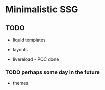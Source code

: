 # Minimalistic SSG


## TODO

* liquid templates
* layouts

* livereload - POC done

### TODO perhaps some day in the future

* themes

